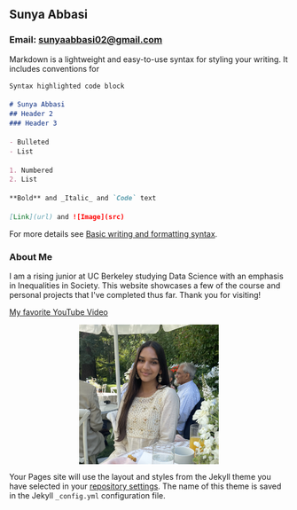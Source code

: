 ## Sunya Abbasi
### Email: sunyaabbasi02@gmail.com

Markdown is a lightweight and easy-to-use syntax for styling your writing. It includes conventions for

```markdown
Syntax highlighted code block

# Sunya Abbasi
## Header 2
### Header 3

- Bulleted
- List

1. Numbered
2. List

**Bold** and _Italic_ and `Code` text

[Link](url) and ![Image](src)
```

For more details see [Basic writing and formatting syntax](https://docs.github.com/en/github/writing-on-github/getting-started-with-writing-and-formatting-on-github/basic-writing-and-formatting-syntax).

### About Me

I am a rising junior at UC Berkeley studying Data Science with an emphasis in Inequalities in Society. This website showcases a few of the course and personal projects that I've completed thus far. Thank you for visiting!

[My favorite YouTube Video](https://www.youtube.com/watch?v=WtJjjHOpHoo)

<img src="./resized.png" style="width:50%; margin:auto; display:block">

Your Pages site will use the layout and styles from the Jekyll theme you have selected in your [repository settings](https://github.com/sunyaabbasi02/portfolio/settings/pages). The name of this theme is saved in the Jekyll `_config.yml` configuration file.

